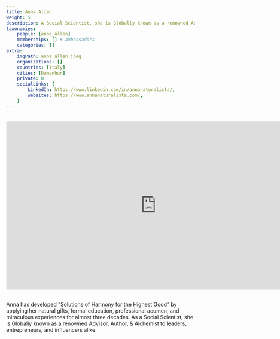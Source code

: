 ```yaml
---
title: Anna Allen
weight: 5
description: A Social Scientist, she is Globally known as a renowned Advisor, Author, & Alchemist.
taxonomies:
    people: [anna_allen]
    memberships: [] # ambassadors
    categories: []
extra:
    imgPath: anna_allen.jpeg
    organizations: []
    countries: [Italy]
    cities: [Damanhur]
    private: 0
    socialLinks: {
        LinkedIn: https://www.linkedin.com/in/annanaturalista/,
        websites: https://www.annanaturalista.com/,
    }
---
```


<BR>
<div class="aspect-w-16 aspect-h-9">
<iframe src="https://player.vimeo.com/video/413651273" width="800" height="450" frameborder="0" allow="autoplay; fullscreen" allowfullscreen></iframe>
</div>
<BR>

Anna has developed “Solutions of Harmony for the Highest Good” by applying her natural gifts, formal education, professional acumen, and miraculous experiences for almost three decades. As a Social Scientist, she is Globally known as a renowned Advisor, Author, & Alchemist to leaders, entrepreneurs, and influencers alike.
